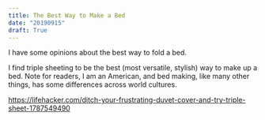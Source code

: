 ```yaml
---
title: The Best Way to Make a Bed
date: "20190915"
draft: True
---
```


I have some opinions about the best way to fold a bed.

I find triple sheeting to be the best (most versatile, stylish) way to make up a
bed. Note for readers, I am an American, and bed making, like many other things,
has some differences across world cultures.

https://lifehacker.com/ditch-your-frustrating-duvet-cover-and-try-triple-sheet-1787549490
